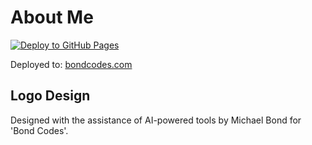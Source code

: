 # About Me

[![Deploy to GitHub Pages](https://github.com/codemonkey85/aboutme/actions/workflows/main_aboutcodemonkey85.yml/badge.svg)](https://github.com/codemonkey85/aboutme/actions/workflows/main_aboutcodemonkey85.yml)

Deployed to: [bondcodes.com](https://bondcodes.com/)

## Logo Design
Designed with the assistance of AI-powered tools by Michael Bond for 'Bond Codes'.
